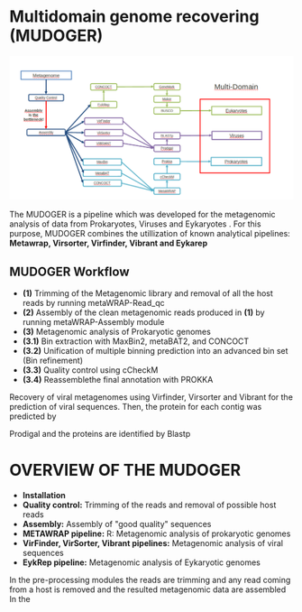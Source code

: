 # Multidomain genome recovering (MUDOGER)
 
 ![](https://github.com/EfthymisF/folder-scripts/blob/master/index.png)
 
 The MUDOGER is a pipeline which was developed for the metagenomic analysis of data from Prokaryotes, Viruses and Eykaryotes . For this purpose, MUDOGER combines the 
 utillization of known analytical pipelines: **Metawrap, Virsorter, Virfinder, Vibrant and Eykarep**
 

## MUDOGER Workflow

* **(1)** Trimming of the Metagenomic library and removal of all the host reads by running  metaWRAP-Read_qc <br />
* **(2)** Assembly of the clean metagenomic reads produced in **(1)** by running metaWRAP-Assembly module  
* **(3)** Metagenomic analysis of Prokaryotic genomes  
* **(3.1)** Bin extraction with MaxBin2, metaBAT2, and CONCOCT  
* **(3.2)** Unification of multiple binning prediction into an advanced bin set (Bin refinement)  
* **(3.3)** Quality control using cCheckM  
* **(3.4)** Reassemblethe final annotation with PROKKA    


Recovery of viral metagenomes using Virfinder, Virsorter and Vibrant for the prediction of viral sequences.  Then, the protein for each contig was predicted by 

Prodigal and the proteins are identified by Blastp

# OVERVIEW OF THE MUDOGER

* **Installation** 
* **Quality control:** Trimming of the reads and removal of possible host reads
* **Assembly:** Assembly of "good quality" sequences
* **METAWRAP pipeline:** R: Metagenomic analysis of prokaryotic genomes
* **VirFinder, VirSorter, Vibrant pipelines:** Metagenomic analysis of viral sequences 
* **EykRep pipeline:** Metagenomic analysis of Eykaryotic genomes
 
 
 In the pre-processing modules the reads are trimming and any read coming from a host is removed and the resulted metagenomic data are assembled 
 In the 
 
